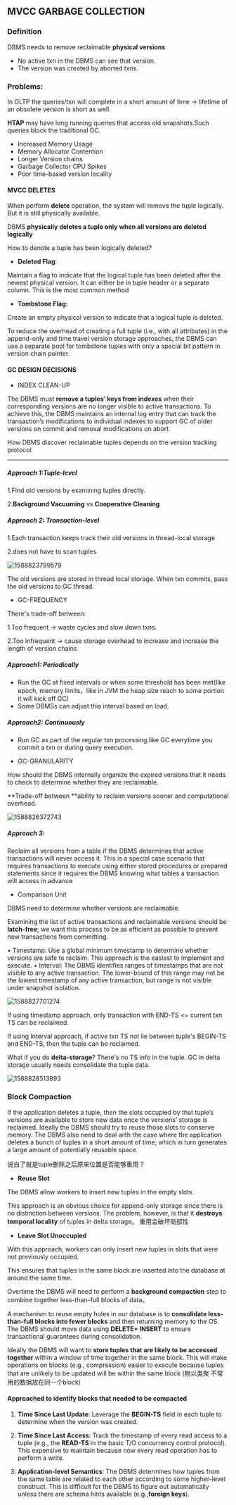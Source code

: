 ## MVCC GARBAGE COLLECTION

### Definition

DBMS needs to remove reclaimable **physical versions**

* No active txn in the DBMS can see that version.
* The version was created by aborted txns.



### Problems:

In OLTP the queries/txn will complete in a short amount of time -> lifetime of an obsolete version is short as well.

**HTAP** may have long running queries that access old snapshots.Such queries block the traditional GC.



* Increased Memory Usage
* Memory Allocator Contention
* Longer Version chains
* Garbage Collector CPU Spikes
* Poor time-based version locality



#### MVCC DELETES

When perform **delete** operation, the system will remove the tuple logically. But it is still physically available.

DBMS **physically deletes a tuple only when all versions are deleted logically**

How to denote a tuple has been logically deleted?

* **Deleted Flag**:

Maintain a flag to indicate that the logical tuple has been deleted after the newest
physical version. It can either be in tuple header or a separate column. This is the most common
method 

* **Tombstone Flag:**

Create an empty physical version to indicate that a logical tuple is deleted.  

To reduce the overhead of creating a full tuple (i.e., with all attributes) in the append-only and time travel version storage approaches, the DBMS can use a separate pool for tombstone tuples with only
a special bit pattern in version chain pointer.



#### GC DESIGN DECISIONS

* INDEX CLEAN-UP

The DBMS must **remove a tuples’ keys from indexes** when their corresponding versions are no longer
visible to active transactions. To achieve this, the DBMS maintains an internal log entry that can track the
transaction’s modifications to individual indexes to support GC of older versions on commit and removal
modifications on abort. 

How DBMS discover reclaimable tuples depends on the version tracking protocol

****

##### Approach 1:Tuple-level

1.Find old versions by examining tuples directly.

2.**Background Vacuuming** vs **Cooperative Cleaning**



##### Approach 2: Transaction-level

1.Each transaction keeps track their old versions in thread-local storage 

2.does not have to scan tuples 



![1588823799579](C:\Users\AlexanderChiu\AppData\Roaming\Typora\typora-user-images\1588823799579.png)



The old versions are stored in thread local storage. When txn commits, pass the old versions to GC thread.



* GC-FREQUENCY

There's trade-off between:

1.Too frequent -> waste cycles and slow down txns.

2.Too infrequent -> cause storage overhead to increase and increase the length of version chains

##### Approach1: Periodically

* Run the GC at fixed intervals or when some threshold has been met(like epoch, memory limits，like in JVM the heap size reach to some portion it will kick off GC)
* Some DBMSs can adjust this interval based on load.

##### Approach2: Continuously

* Run GC as part of the regular txn processing.like GC everytime you commit a txn or during query execution.



* GC-GRANULARITY

How should the DBMS internally organize the expired versions that it needs to check to determine whether they are reclaimable.

**Trade-off  between **ability to reclaim versions sooner and computational overhead.



![1588826372743](C:\Users\AlexanderChiu\AppData\Roaming\Typora\typora-user-images\1588826372743.png)



##### Approach 3:

Reclaim all versions from a table if the DBMS determines that active transactions will never
access it. This is a special case scenario that requires transactions to execute using either stored
procedures or prepared statements since it requires the DBMS knowing what tables a transaction will
access in advance 



* Comparison Unit

DBMS need to determine whether versions are reclaimable.

Examining the list of active transactions and reclaimable versions should be **latch-free**; we want this process to be as efficient as possible to prevent new transactions from committing. 

• Timestamp: Use a global minimum timestamp to determine whether versions are safe to reclaim.
This approach is the easiest to implement and execute.
• Interval: The DBMS identifies ranges of timestamps that are not visible to any active transaction.
The lower-bound of this range may not be the lowest timestamp of any active transaction, but range is not visible under snapshot isolation.  



![1588827701274](C:\Users\AlexanderChiu\AppData\Roaming\Typora\typora-user-images\1588827701274.png)



If using timestamp approach, only transaction with END-TS <= current txn TS can be reclaimed.

If using Interval approach, if active txn TS not lie between tuple's BEGIN-TS and END-TS, then the tuple can be reclaimed.



What if you do **delta-storage**? There's no TS info in the tuple. GC in delta storage usually needs consolidate the tuple data.

![1588828513893](C:\Users\AlexanderChiu\AppData\Roaming\Typora\typora-user-images\1588828513893.png)



### Block Compaction

If the application deletes a tuple, then the slots occupied by that tuple’s versions are available to store new
data once the versions’ storage is reclaimed. Ideally the DBMS should try to reuse those slots to conserve
memory. The DBMS also need to deal with the case where the application deletes a bunch of tuples in a
short amount of time, which in turn generates a large amount of potentially reusable space. 

说白了就是tuple删除之后原来位置是否能够重用？

* **Reuse Slot**

The DBMS allow workers to insert new tuples in the empty slots. 

This approach is an obvious choice for append-only storage since there is no distinction between versions. The problem, however, is that it **destroys temporal locality** of tuples in delta storage。 重用会破坏局部性

* **Leave Slot Unoccupied**

With this approach, workers can only insert new tuples in slots that were not previously occupied.

This ensures that tuples in the same block are inserted into the database at around the same time. 

Overtime the DBMS will need to perform a **background compaction** step to combine together less-than-full blocks of data。

A mechanism to reuse empty holes in our database is to **consolidate less-than-full blocks into fewer blocks** and then returning memory to the OS. The DBMS should move data using **DELETE+ INSERT** to ensure transactional guarantees during consolidation.

Ideally the DBMS will want to **store tuples that are likely to be accessed together** within a window of
time together in the same block. This will make operations on blocks (e.g., compression) easier to execute
because tuples that are unlikely to be updated will be within the same block (物以类聚 不常用的数据放在同一个block)



#### Approached to identify blocks that needed to be compacted

1. **Time Since Last Update**: Leverage the **BEGIN-TS** field in each tuple to determine when the version
   was created.

2. **Time Since Last Access**: Track the timestamp of every read access to a tuple (e.g., the **READ-TS**
  in the basic T/O concurrency control protocol). This expensive to maintain because now every read
  operation has to perform a write.
3. **Application-level Semantics**: The DBMS determines how tuples from the same table are related
  to each other according to some higher-level construct. This is difficult for the DBMS to figure out
  automatically unless there are schema hints available (e.g.,**foreign keys**). 

